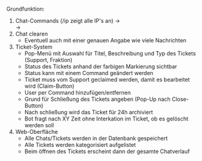 Grundfunktion:
1. Chat-Commands (/ip zeigt alle IP's an)
->  
->
2. Chat clearen
    - Eventuell auch mit einer genauen Angabe wie viele Nachrichten
3. Ticket-System
    - Pop-Menü mit Auswahl für Titel, Beschreibung und Typ des Tickets (Support, Fraktion)
    - Status des Tickets anhand der farbigen Markierung sichtbar
    - Status kann mit einem Command geändert werden
    - Ticket muss vom Support geclaimed werden, damit es bearbeitet wird (Claim-Button)
    - User per Command hinzufügen/entfernen
    - Grund für Schließung des Tickets angeben (Pop-Up nach Close-Button)
    - Nach schließung wird das Ticket für 24h archiviert
    - Bot fragt nach XY Zeit ohne Interkation im Ticket, ob es gelöscht werden soll
4. Web-Oberfläche
    - Alle Chats/Tickets werden in der Datenbank gespeichert
    - Alle Tickets werden kategorisiert aufgelistet
    - Beim öffnen des Tickets erscheint dann der gesamte Chatverlauf

